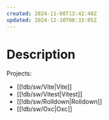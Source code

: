 ```yaml
---
created: 2024-11-08T13:42:40Z
updated: 2024-12-10T08:33:05Z
---
```

# Description
Projects:
- [[!db/sw/Vite|Vite]]
- [[!db/sw/Vitest|Vitest]]
- [[!db/sw/Rolldown|Rolldown]]
- [[!db/sw/Oxc|Oxc]]